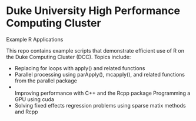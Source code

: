 # Duke University High Performance Computing Cluster
Example R Applications

This repo contains example scripts that demonstrate efficient use of R on the Duke Computing Cluster (DCC).  Topics include:
<ul>
  <li>
    Replacing for loops with apply() and related functions
  </li>
  <li>
    Parallel processing using parApply(), mcapply(), and related functions from the parallel package
  </li>
  <li></li>
    Improving performance with C++ and the Rcpp package
  </li>
    Programming a GPU using cuda
  <li>
    Solving fixed effects regression problems using sparse matix methods and Rcpp
  </li>
  
    
</ul>

